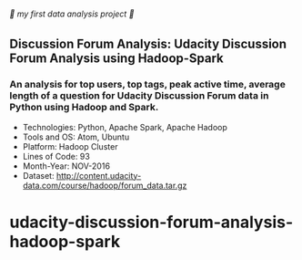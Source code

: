 ###### :rocket: my first data analysis project :rocket:
## Discussion Forum Analysis: Udacity Discussion Forum Analysis using Hadoop-Spark
### An analysis for top users, top tags, peak active time, average length of a question for Udacity Discussion Forum data in Python using Hadoop and Spark.

* Technologies: Python, Apache Spark, Apache Hadoop
* Tools and OS: Atom, Ubuntu
* Platform: Hadoop Cluster
* Lines of Code: 93
* Month-Year: NOV-2016
* Dataset: http://content.udacity-data.com/course/hadoop/forum_data.tar.gz

# udacity-discussion-forum-analysis-hadoop-spark
